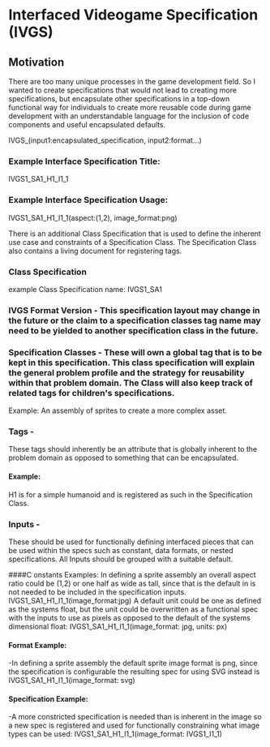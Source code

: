 # Interfaced Videogame Specification (IVGS)

## Motivation
There are too many unique processes in the game development field. So I wanted to create specifications that would not lead to creating more specifications, but encapsulate other specifications in a top-down functional way for individuals to create more reusable code during game development with an understandable language for the inclusion of code components and useful encapsulated defaults.

IVGS<IVGS Format Version>_<Specification  Class>_<Tags>_<Revision>(input1:encapsulated_specification, input2:format...)

### Example Interface Specification Title:
IVGS1_SA1_H1_I1_1

### Example Interface Specification Usage:
IVGS1_SA1_H1_I1_1(aspect:(1,2), image_format:png)

There is an additional Class Specification that is used to define the inherent use case and constraints of a Specification Class. The Specification Class also contains a living document for registering tags.

### Class Specification
example Class Specification name:
IVGS1_SA1

### IVGS Format Version - This specification layout may change in the future or the claim to a specification classes tag name may need to be yielded to another specification class in the future.

### Specification Classes - These will own a global tag that is to be kept in this specification. This class specification will explain the general problem profile and the strategy for reusability within that problem domain. The Class will also keep track of related tags for children's specifications.
Example: An assembly of sprites to create a more complex asset. 

### Tags - 
  These tags should inherently be an attribute that is globally inherent to the problem domain as opposed to something that can be encapsulated. 

#### Example: 
  H1 is for a simple humanoid and is registered as such in the Specification Class. 
  
### Inputs - 
These should be used for functionally defining interfaced pieces that can be used within the specs such as constant, data formats, or nested specifications. All Inputs should be grouped with a suitable default.

####C onstants Examples:
In defining a sprite assembly an overall aspect ratio could be (1,2) or one half as wide as tall, since that is the default in is not needed to be included in the specification inputs. IVGS1_SA1_H1_I1_1(image_format:jpg) 
A default unit could be one as defined as the systems float, but the unit could be overwritten as a functional spec with the inputs to use as pixels as opposed to the default of the systems dimensional float: IVGS1_SA1_H1_I1_1(image_format: jpg, units: px)
#### Format Example:
-In defining a sprite assembly the default sprite image format is png, since the specification is configurable the resulting spec for using SVG instead is IVGS1_SA1_H1_I1_1(image_format: svg)

#### Specification Example: 
 -A more constricted specification is needed than is inherent in the image so a new spec is registered and used for functionally constraining what image types can be used: IVGS1_SA1_H1_I1_1(image_format: IVGS1_I1_1)
  
